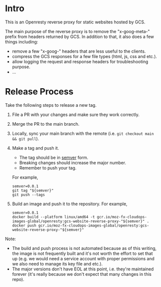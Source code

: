 # Intro
This is an Openresty reverse proxy for static websites hosted by GCS.

The main purpose of the reverse proxy is to remove the "x-goog-meta-" prefix
from headers returned by GCS. In addition to that, it also does a few things
including:

* remove a few "x-goog-" headers that are less useful to the clients.
* compress the GCS responses for a few file types (html, js, css and etc.).
* allow logging the request and response headers for troubleshooting purpose.
* ...

# Release Process

Take the following steps to release a new tag.

1. File a PR with your changes and make sure they work correctly.

2. Merge the PR to the main branch.

3. Locally, sync your main branch with the remote (i.e.
   `git checkout main && git pull`).

4. Make a tag and push it.
   * The tag should be in [semver](https://semver.org/) form.
   * Breaking changes should increase the major number.
   * Remember to push your tag.

   For example,
   ```
   semver=0.0.1
   git tag "${semver}"
   git push --tags
   ```

5. Build an image and push it to the repository. For example,
   ```
   semver=0.0.1
   docker build --platform linux/amd64 -t gcr.io/moz-fx-cloudops-images-global/openresty:gcs-website-reverse-proxy-"${semver}" .
   docker push gcr.io/moz-fx-cloudops-images-global/openresty:gcs-website-reverse-proxy-"${semver}"
   ```
Note:
  * The build and push process is not automated because as of this writing, the
    image is not frequently built and it's not worth the effort to set that up
    (e.g. we would need a service account with proper permissions and we also
    need to manage its key file and etc.).
  * The major versions don't have EOL at this point, i.e. they're maintained
    forever (it's really because we don't expect that many changes in this repo).

